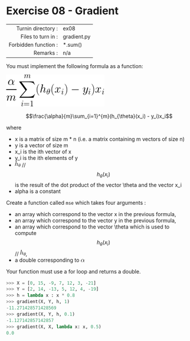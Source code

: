 # Exercise 08 - Gradient

|                         |                    |
| -----------------------:| ------------------ |
|   Turnin directory :    |  ex08              |
|   Files to turn in :    |  gradient.py       |
|   Forbidden function :  |  *.sum()           |
|   Remarks :             |  n/a               |

You must implement the following formula as a function:  
  
![image info](../assets/gradient.png)

$$\frac{\alpha}{m}\sum_{i=1}^{m}(h_{\theta}(x_i) - y_i)x_i$$  

where  
- x is a matrix of size m * n (i.e. a matrix containing m vectors of size n)
- y is a vector of size m 
- x_i is the ith vector of x
- y_i is the ith elements of y
- ![image info](../assets/hth.png) // $$ h_{\theta}(x_i) $$ is the result of the dot product of the vector \theta and the vector x_i
- alpha is a constant

Create a function called `mse` which takes four arguments : 
  - an array which correspond to the vector x in the previous formula,
  - an array which correspond to the vector y in the previous formula,
  - an array which correspond to the vector \theta which is used to compute $$ h_{\theta}(x_i) $$ // ![image info](../assets/hth.png),
  - a double corresponding to ![image info](../assets/alpha.png)
  
Your function must use a for loop and returns a double.

```python
>>> X = [0, 15, -9, 7, 12, 3, -21]
>>> Y = [2, 14, -13, 5, 12, 4, -19]
>>> h = lambda x : x * 0.8
>>> gradient(X, Y, h, 1)
-11.271428571428569
>>> gradient(X, Y, h, 0.1)
-1.127142857142857
>>> gradient(X, X, lambda x: x, 0.5)
0.0
```

